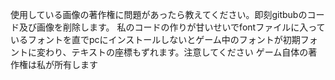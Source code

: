 使用している画像の著作権に問題があったら教えてください。即刻gitbubのコード及び画像を削除します。
私のコードの作りが甘いせいでfontファイルに入っているフォントを直でpcにインストールしないとゲーム中のフォントが初期フォントに変わり、テキストの座標もずれます。注意してください
ゲーム自体の著作権は私が所有します
